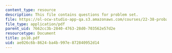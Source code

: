 ```yaml
---
content_type: resource
description: This file contains questions for problem set.
file: https://ol-ocw-studio-app-qa.s3.amazonaws.com/courses/22-38-probability-and-its-applications-to-reliability-quality-control-and-risk-assessment-fall-2005/ae026c6b8624ba4b997e872840952d14_ps10.pdf
file_type: application/pdf
parent_uid: 7662cc3b-2840-4763-28d0-703562e57d2e
resourcetype: Document
title: ps10.pdf
uid: ae026c6b-8624-ba4b-997e-872840952d14
---
```


